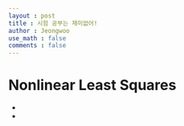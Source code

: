 ```yaml
---
layout : post
title : 시험 공부는 재미없어!
author : Jeongwoo
use_math : false
comments : false
---
```



# Nonlinear Least Squares
-
- 
